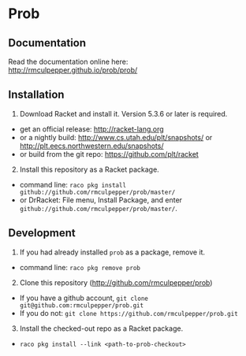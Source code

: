 # Prob


## Documentation

Read the documentation online here: http://rmculpepper.github.io/prob/prob/


## Installation

1. Download Racket and install it. Version 5.3.6 or later is required.
  * get an official release: http://racket-lang.org 
  * or a nightly build: http://www.cs.utah.edu/plt/snapshots/ or http://plt.eecs.northwestern.edu/snapshots/
  * or build from the git repo: https://github.com/plt/racket
2. Install this repository as a Racket package.
  * command line: `raco pkg install github://github.com/rmculpepper/prob/master/`
  * or DrRacket: File menu, Install Package, and enter `github://github.com/rmculpepper/prob/master/`.


## Development

1. If you had already installed `prob` as a package, remove it.
  * command line: `raco pkg remove prob`
2. Clone this repository (http://github.com/rmculpepper/prob)
  * If you have a github account, `git clone git@github.com:rmculpepper/prob.git`
  * If you do not: `git clone https://github.com/rmculpepper/prob.git`
3. Install the checked-out repo as a Racket package.
  * `raco pkg install --link <path-to-prob-checkout>`
